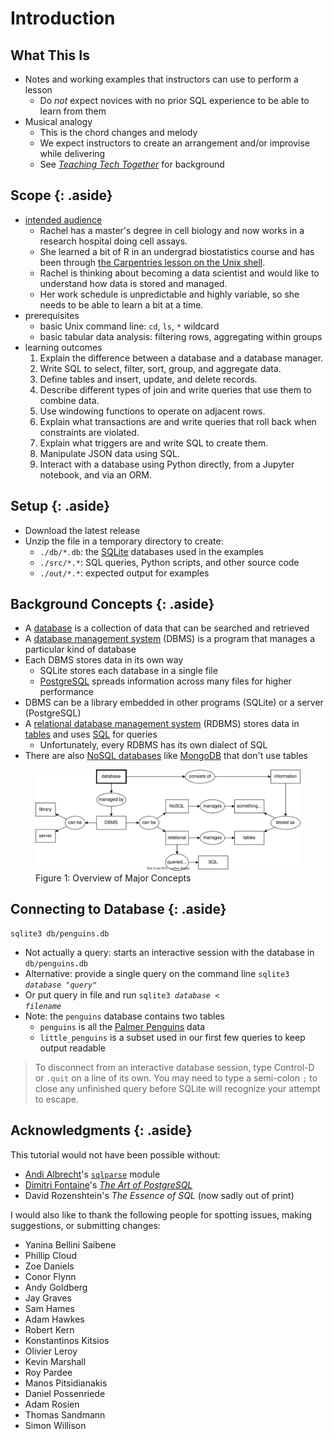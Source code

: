 # Introduction

## What This Is

-   Notes and working examples that instructors can use to perform a lesson
    -   Do *not* expect novices with no prior SQL experience to be able to learn from them
-   Musical analogy
    -   This is the chord changes and melody
    -   We expect instructors to create an arrangement and/or improvise while delivering
    -   See [*Teaching Tech Together*][t3] for background

## Scope {: .aside}

-   [intended audience][persona]
    -   Rachel has a master's degree in cell biology
        and now works in a research hospital doing cell assays.
    -   She learned a bit of R in an undergrad biostatistics course
        and has been through [the Carpentries lesson on the Unix shell][carpentries_shell].
    -   Rachel is thinking about becoming a data scientist
        and would like to understand how data is stored and managed.
    -   Her work schedule is unpredictable and highly variable,
        so she needs to be able to learn a bit at a time.
-   prerequisites
    -   basic Unix command line: `cd`, `ls`, `*` wildcard
    -   basic tabular data analysis: filtering rows, aggregating within groups
-   learning outcomes
    1.  Explain the difference between a database and a database manager.
    1.  Write SQL to select, filter, sort, group, and aggregate data.
    1.  Define tables and insert, update, and delete records.
    1.  Describe different types of join and write queries that use them to combine data.
    1.  Use windowing functions to operate on adjacent rows.
    1.  Explain what transactions are and write queries that roll back when constraints are violated.
    1.  Explain what triggers are and write SQL to create them.
    1.  Manipulate JSON data using SQL.
    1.  Interact with a database using Python directly, from a Jupyter notebook, and via an ORM.

## Setup {: .aside}

-   Download the latest release
-   Unzip the file in a temporary directory to create:
    -   `./db/*.db`: the [SQLite][sqlite] databases used in the examples
    -   `./src/*.*`: SQL queries, Python scripts, and other source code
    -   `./out/*.*`: expected output for examples

## Background Concepts {: .aside}

-   A [database](g:database) is a collection of data that can be searched and retrieved
-   A [database management system](g:dbms) (DBMS) is a program that manages a particular kind of database
-   Each DBMS stores data in its own way
    -   SQLite stores each database in a single file
    -   [PostgreSQL][postgresql] spreads information across many files for higher performance
-   DBMS can be a library embedded in other programs (SQLite) or a server (PostgreSQL)
-   A [relational database management system](g:rdbms) (RDBMS) stores data in [tables](g:table)
    and uses [SQL][sql] for queries
    -   Unfortunately, every RDBMS has its own dialect of SQL
-   There are also [NoSQL databases](g:nosql) like [MongoDB][mongodb] that don't use tables

<figure id="intro_concept_map">
  <img src="intro_concept_map.svg" alt="box and arrow concept map of major concepts related to databases">
  <figcaption>Figure 1: Overview of Major Concepts</figcaption>
</figure>

## Connecting to Database {: .aside}

```{file="connect_penguins.sh"}
sqlite3 db/penguins.db
```

-   Not actually a query: starts an interactive session with the database in `db/penguins.db`
-   Alternative: provide a single query on the command line <code>sqlite3 <em>database</em> "<em>query</em>"</code>
-   Or put query in file and run <code>sqlite3 <em>database</em> < <em>filename</em></code>
-   Note: the `penguins` database contains two tables
    -   `penguins` is all the [Palmer Penguins][palmer_penguins] data
    -   `little_penguins` is a subset used in our first few queries
        to keep output readable

> To disconnect from an interactive database session,
> type Control-D or `.quit` on a line of its own.
> You may need to type a semi-colon `;` to close any unfinished query
> before SQLite will recognize your attempt to escape.

## Acknowledgments {: .aside}

This tutorial would not have been possible without:

-   [Andi Albrecht][albrecht_andi]'s [`sqlparse`][sqlparse] module
-   [Dimitri Fontaine][fontaine_dimitri]'s [*The Art of PostgreSQL*][art_postgresql]
-   David Rozenshtein's *The Essence of SQL* (now sadly out of print)

I would also like to thank the following people
for spotting issues, making suggestions, or submitting changes:

- Yanina Bellini Saibene
- Phillip Cloud
- Zoe Daniels
- Conor Flynn
- Andy Goldberg
- Jay Graves
- Sam Hames
- Adam Hawkes
- Robert Kern
- Konstantinos Kitsios
- Olivier Leroy
- Kevin Marshall
- Roy Pardee
- Manos Pitsidianakis
- Daniel Possenriede 
- Adam Rosien
- Thomas Sandmann
- Simon Willison

[albrecht_andi]: http://andialbrecht.de/
[art_postgresql]: https://theartofpostgresql.com/
[carpentries_shell]: https://swcarpentry.github.io/shell-novice/
[fontaine_dimitri]: https://tapoueh.org/
[mongodb]: https://www.mongodb.com/
[palmer_penguins]: https://allisonhorst.github.io/palmerpenguins/
[persona]: http://teachtogether.tech/en/index.html#s:process-personas
[postgresql]: https://www.postgresql.org/
[sql]: https://en.wikipedia.org/wiki/SQL
[sqlite]: https://sqlite.org/
[sqlparse]: https://pypi.org/project/sqlparse/
[t3]: https://teachtogether.tech/
